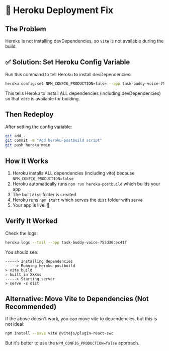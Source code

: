 # 🔧 Heroku Deployment Fix

## The Problem
Heroku is not installing devDependencies, so `vite` is not available during the build.

## ✅ Solution: Set Heroku Config Variable

Run this command to tell Heroku to install devDependencies:

```bash
heroku config:set NPM_CONFIG_PRODUCTION=false --app task-buddy-voice-755d36cec41f
```

This tells Heroku to install ALL dependencies (including devDependencies) so that `vite` is available for building.

## Then Redeploy

After setting the config variable:

```bash
git add .
git commit -m "Add heroku-postbuild script"
git push heroku main
```

## How It Works

1. Heroku installs ALL dependencies (including vite) because `NPM_CONFIG_PRODUCTION=false`
2. Heroku automatically runs `npm run heroku-postbuild` which builds your app
3. The built `dist` folder is created
4. Heroku runs `npm start` which serves the `dist` folder with `serve`
5. Your app is live! 🎉

## Verify It Worked

Check the logs:
```bash
heroku logs --tail --app task-buddy-voice-755d36cec41f
```

You should see:
```
-----> Installing dependencies
-----> Running heroku-postbuild
> vite build
✓ built in XXXms
-----> Starting server
> serve -s dist
```

## Alternative: Move Vite to Dependencies (Not Recommended)

If the above doesn't work, you can move vite to dependencies, but this is not ideal:

```bash
npm install --save vite @vitejs/plugin-react-swc
```

But it's better to use the `NPM_CONFIG_PRODUCTION=false` approach.

